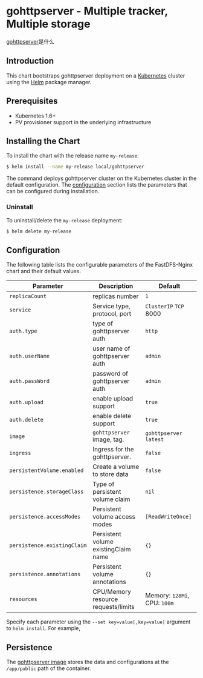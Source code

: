 # gohttpserver - Multiple tracker, Multiple storage

[gohttpserver](https://github.com/codeskyblue/gohttpserver)是什么

## Introduction

This chart bootstraps gohttpserver deployment on a [Kubernetes](http://kubernetes.io) cluster using the [Helm](https://helm.sh) package manager.

## Prerequisites

- Kubernetes 1.6+
- PV provisioner support in the underlying infrastructure

## Installing the Chart

To install the chart with the release name `my-release`:

```bash
$ helm install --name my-release local/gohttpserver
```

The command deploys gohttpserver cluster on the Kubernetes cluster in the default configuration. The [configuration](#configuration) section lists the parameters that can be configured during installation.

### Uninstall

To uninstall/delete the `my-release` deployment:

```bash
$ helm delete my-release
```

## Configuration

The following table lists the configurable parameters of the FastDFS-Nginx chart and their default values.

| Parameter                  | Description                         | Default                                |
| -----------------------    | ----------------------------------- | -------------------------------------- |
| `replicaCount`             | replicas number                     | `1`                                    |
| `service`                  | Service type, protocol, port        | `ClusterIP` `TCP` 8000                 |
| `auth.type`                | type of gohttpserver auth           | `http`
| `auth.userName`            | user name of gohttpserver auth      | `admin`
| `auth.passWord`            | password of gohttpserver auth       | `admin`
| `auth.upload`              | enable upload support               | `true`
| `auth.delete`              | enable delete support               | `true`
| `image`                    | `gohttpserver` image, tag.          | `gohttpserver` `latest`                   |
| `ingress`                  | Ingress for the gohttpserver.       | `false`                                |
| `persistentVolume.enabled` | Create a volume to store data       | `false`                                |
| `persistence.storageClass` | Type of persistent volume claim     | `nil`                                  |
| `persistence.accessModes`  | Persistent volume access modes      | `[ReadWriteOnce]`                      |
| `persistence.existingClaim`| Persistent volume existingClaim name| `{}`                                   |
| `persistence.annotations`  | Persistent volume annotations       | `{}`                                   |
| `resources`                | CPU/Memory resource requests/limits | Memory: `128Mi`, CPU: `100m`           |

Specify each parameter using the `--set key=value[,key=value]` argument to `helm install`. For example,

## Persistence

The [gohttpserver image](https://hub.docker.com/r/mllu/gohttpserver/tags/) stores the data and configurations at the `/app/public` path of the container.

